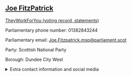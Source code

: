 ## <a href="https://www.parliament.scot/msps/current-and-previous-msps/joe-fitzpatrick">Joe FitzPatrick</a>

<a href="https://www.theyworkforyou.com/mp/13987/joe_fitzpatrick">TheyWorkForYou (voting record, statements)</a> 

Parliamentary phone number: 01382843244 

Parliamentary email: Joe.Fitzpatrick.msp@parliament.scot 

Party: Scottish National Party 

Borough: Dundee City West 

<details><summary>Extra contact information and social media</summary> 
<li>Parliamentary address: The Scottish Parliament, EH99 1SP, Edinburgh</li>
<li>Local office address: 37 Dock Street, Dundee, DD1 3DR</li>
<li>Local office phone number: 01382843244</li>
<li>Twitter: @joefitzsnp</li>
<li>Facebook: https://www.facebook.com/JoeFitzPatrickSNP/</li>
<li>Website: joe.fitzpatrick.scot</li>
</details>